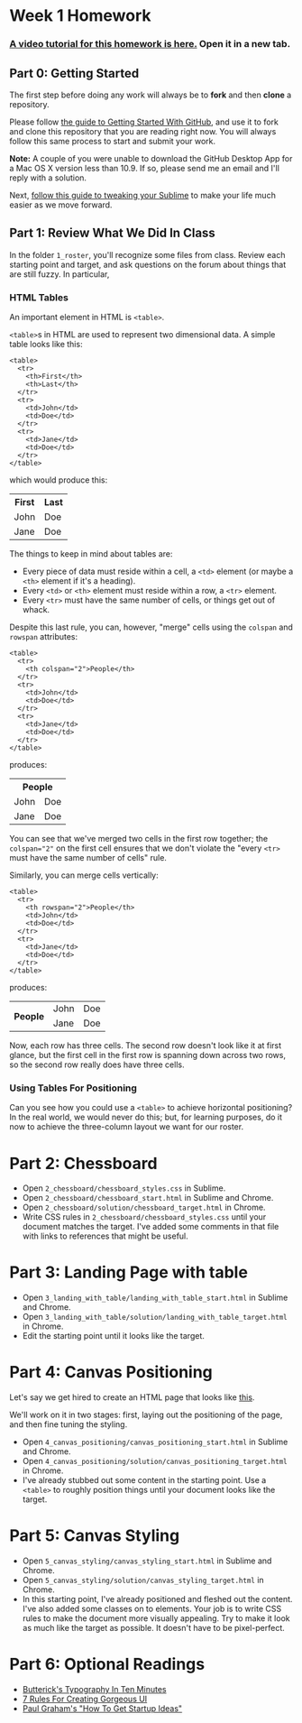 # Week 1 Homework

### [A video tutorial for this homework is here.](http://appdev-summer15.github.io/videos/week_1_hw_instructions.html) Open it in a new tab.

## Part 0: Getting Started

The first step before doing any work will always be to **fork** and then **clone** a repository.

Please follow [the guide to Getting Started With GitHub](https://gist.github.com/rbetina/22186869342fce3bec6b), and use it to fork and clone this repository that you are reading right now. You will always follow this same process to start and submit your work.

**Note:** A couple of you were unable to download the GitHub Desktop App for a Mac OS X version less than 10.9. If so, please send me an email and I'll reply with a solution.

Next, [follow this guide to tweaking your Sublime](https://gist.github.com/rbetina/d07e134223fde2ca4299) to make your life much easier as we move forward.

## Part 1: Review What We Did In Class

In the folder `1_roster`, you'll recognize some files from class. Review each starting point and target, and ask questions on the forum about things that are still fuzzy. In particular,

### HTML Tables

An important element in HTML is `<table>`.

`<table>`s in HTML are used to represent two dimensional data. A simple table looks like this:

    <table>
      <tr>
        <th>First</th>
        <th>Last</th>
      </tr>
      <tr>
        <td>John</td>
        <td>Doe</td>
      </tr>
      <tr>
        <td>Jane</td>
        <td>Doe</td>
      </tr>
    </table>

which would produce this:

<table>
  <tr>
    <th>First</th>
    <th>Last</th>
  </tr>
  <tr>
    <td>John</td>
    <td>Doe</td>
  </tr>
  <tr>
    <td>Jane</td>
    <td>Doe</td>
  </tr>
</table>

The things to keep in mind about tables are:

 - Every piece of data must reside within a cell, a `<td>` element (or maybe a `<th>` element if it's a heading).
 - Every `<td>` or `<th>` element must reside within a row, a `<tr>` element.
 - Every `<tr>` must have the same number of cells, or things get out of whack.

Despite this last rule, you can, however, "merge" cells using the `colspan` and `rowspan` attributes:

    <table>
      <tr>
        <th colspan="2">People</th>
      </tr>
      <tr>
        <td>John</td>
        <td>Doe</td>
      </tr>
      <tr>
        <td>Jane</td>
        <td>Doe</td>
      </tr>
    </table>

produces:

<table>
  <tr>
    <th colspan="2">People</th>
  </tr>
  <tr>
    <td>John</td>
    <td>Doe</td>
  </tr>
  <tr>
    <td>Jane</td>
    <td>Doe</td>
  </tr>
</table>

You can see that we've merged two cells in the first row together; the `colspan="2"` on the first cell ensures that we don't violate the "every `<tr>` must have the same number of cells" rule.

Similarly, you can merge cells vertically:

    <table>
      <tr>
        <th rowspan="2">People</th>
        <td>John</td>
        <td>Doe</td>
      </tr>
      <tr>
        <td>Jane</td>
        <td>Doe</td>
      </tr>
    </table>

produces:

<table>
  <tr>
    <th rowspan="2">People</th>
    <td>John</td>
    <td>Doe</td>
  </tr>
  <tr>
    <td>Jane</td>
    <td>Doe</td>
  </tr>
</table>

Now, each row has three cells. The second row doesn't look like it at first glance, but the first cell in the first row is spanning down across two rows, so the second row really does have three cells.

### Using Tables For Positioning

Can you see how you could use a `<table>` to achieve horizontal positioning? In the real world, we would never do this; but, for learning purposes, do it now to achieve the three-column layout we want for our roster.

# Part 2: Chessboard

 - Open `2_chessboard/chessboard_styles.css` in Sublime.
 - Open `2_chessboard/chessboard_start.html` in Sublime and Chrome.
 - Open `2_chessboard/solution/chessboard_target.html` in Chrome.
 - Write CSS rules in `2_chessboard/chessboard_styles.css` until your document matches the target. I've added some comments in that file with links to references that might be useful.
 
# Part 3: Landing Page with table

 - Open `3_landing_with_table/landing_with_table_start.html` in Sublime and Chrome.
 - Open `3_landing_with_table/solution/landing_with_table_target.html` in Chrome.
 - Edit the starting point until it looks like the target.

# Part 4: Canvas Positioning

Let's say we get hired to create an HTML page that looks like [this](https://en.wikipedia.org/wiki/Business_Model_Canvas#/media/File:Business_Model_Canvas.png).

We'll work on it in two stages: first, laying out the positioning of the page, and then fine tuning the styling.

- Open `4_canvas_positioning/canvas_positioning_start.html` in Sublime and Chrome.
- Open `4_canvas_positioning/solution/canvas_positioning_target.html` in Chrome.
- I've already stubbed out some content in the starting point. Use a `<table>` to roughly position things until your document looks like the target.

# Part 5: Canvas Styling

- Open `5_canvas_styling/canvas_styling_start.html` in Sublime and Chrome.
- Open `5_canvas_styling/solution/canvas_styling_target.html` in Chrome.
- In this starting point, I've already positioned and fleshed out the content. I've also added some classes on to elements. Your job is to write CSS rules to make the document more visually appealing. Try to make it look as much like the target as possible. It doesn't have to be pixel-perfect.

# Part 6: Optional Readings

- [Butterick's Typography In Ten Minutes](http://practicaltypography.com/typography-in-ten-minutes.html)
- [7 Rules For Creating Gorgeous UI](https://medium.com/@erikdkennedy/7-rules-for-creating-gorgeous-ui-part-1-559d4e805cda)
- [Paul Graham's "How To Get Startup Ideas"](http://paulgraham.com/startupideas.html)
